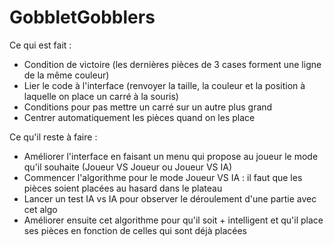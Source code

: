 # GobbletGobblers

Ce qui est fait :
- Condition de victoire (les dernières pièces de 3 cases forment une ligne de la même couleur)
- Lier le code à l'interface (renvoyer la taille, la couleur et la position à laquelle on place un carré à la souris)
- Conditions pour pas mettre un carré sur un autre plus grand
- Centrer automatiquement les pièces quand on les place

Ce qu'il reste à faire : 

- Améliorer l'interface en faisant un menu qui propose au joueur le mode qu'il souhaite (Joueur VS Joueur ou Joueur VS IA)
- Commencer l'algorithme pour le mode Joueur VS IA : il faut que les pièces soient placées au hasard dans le plateau
- Lancer un test IA vs IA pour observer le déroulement d'une partie avec cet algo
- Améliorer ensuite cet algorithme pour qu'il soit + intelligent et qu'il place ses pièces en fonction de celles qui sont déjà placées
